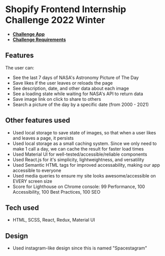 # Shopify Frontend Internship Challenge 2022 Winter

- [**Challenge App**](https://shopify-front-end.vercel.app/)
- [**Challenge Requirements**](https://docs.google.com/document/d/1QlC6htA5SXEl3YruAOkJWj2-0W3w-n0UOzGuJ1EcktQ/edit#)

## Features

The user can:

- See the last 7 days of NASA's Astronomy Picture of The Day
- Save likes if the user leaves or reloads the page
- See description, date, and other data about each image
- See a loading state while waiting for NASA's API to return data
- Save image link on click to share to others
- Search a picture of the day by a specific date (from 2000 - 2021)

## Other features used

- Used local storage to save state of images, so that when a user likes and leaves a page, it persists
- Used local storage as a small caching system. Since we only need to make 1 call a day, we can cache the result for faster load times
- Used Material UI for well-tested/accessible/reliable components
- Used React.js for it's simplicity, lightweightness, and versatility
- Used Semantic HTML tags for improved accessability, making our app accessible to everyone
- Used media queries to ensure my site looks awesome/accessible on EVERY screen size
- Score for Lighthouse on Chrome console: 99 Performance, 100 Accessibility, 100 Best Practices, 100 SEO

## Tech used

- HTML, SCSS, React, Redux, Material UI

## Design

- Used instagram-like design since this is named "Spacestagram"
